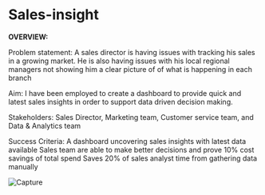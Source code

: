 # Sales-insight
**OVERVIEW:**

Problem statement: A sales director is having issues with tracking his sales in a growing market.
He is also having issues with his local regional managers not showing him a clear picture of of what is happening in each branch

Aim: I have been employed to create a dashboard to provide quick and latest sales insights in order to support data driven decision making.

Stakeholders: 
Sales Director,
Marketing team,
Customer service team, and
Data & Analytics team

Success Criteria:
	A dashboard uncovering sales insights with latest data available
  Sales team are able to make better decisions and prove 10% cost savings of total spend
  Saves 20% of sales analyst time from gathering data manually

![Capture](https://user-images.githubusercontent.com/86573734/127403983-bc3868ff-3bf5-4ef2-a862-9e0f9331b626.PNG)
